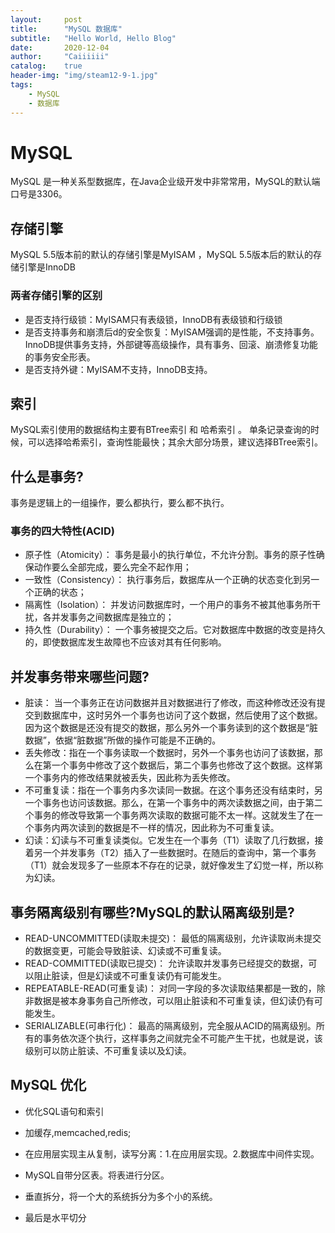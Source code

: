 ```yaml
---
layout:     post
title:      "MySQL 数据库"
subtitle:   "Hello World, Hello Blog"
date:       2020-12-04
author:     "Caiiiiii"
catalog:    true
header-img: "img/steam12-9-1.jpg"
tags:
    - MySQL
    - 数据库  
---
```


# MySQL
MySQL 是一种关系型数据库，在Java企业级开发中非常常用，MySQL的默认端口号是3306。

## 存储引擎
MySQL 5.5版本前的默认的存储引擎是MyISAM ，MySQL 5.5版本后的默认的存储引擎是InnoDB

### 两者存储引擎的区别

 - 是否支持行级锁：MyISAM只有表级锁，InnoDB有表级锁和行级锁
 - 是否支持事务和崩溃后d的安全恢复：MyISAM强调的是性能，不支持事务。InnoDB提供事务支持，外部键等高级操作，具有事务、回滚、崩溃修复功能的事务安全形表。
 - 是否支持外键：MyISAM不支持，InnoDB支持。

 ## 索引
MySQL索引使用的数据结构主要有BTree索引 和 哈希索引 。
单条记录查询的时候，可以选择哈希索引，查询性能最快；其余大部分场景，建议选择BTree索引。


## 什么是事务?
事务是逻辑上的一组操作，要么都执行，要么都不执行。

### 事务的四大特性(ACID)
 - 原子性（Atomicity）： 事务是最小的执行单位，不允许分割。事务的原子性确保动作要么全部完成，要么完全不起作用；
 - 一致性（Consistency）： 执行事务后，数据库从一个正确的状态变化到另一个正确的状态；
 - 隔离性（Isolation）： 并发访问数据库时，一个用户的事务不被其他事务所干扰，各并发事务之间数据库是独立的；
 - 持久性（Durability）： 一个事务被提交之后。它对数据库中数据的改变是持久的，即使数据库发生故障也不应该对其有任何影响。


## 并发事务带来哪些问题?
 - 脏读： 当一个事务正在访问数据并且对数据进行了修改，而这种修改还没有提交到数据库中，这时另外一个事务也访问了这个数据，然后使用了这个数据。因为这个数据是还没有提交的数据，那么另外一个事务读到的这个数据是“脏数据”，依据“脏数据”所做的操作可能是不正确的。
 - 丢失修改：指在一个事务读取一个数据时，另外一个事务也访问了该数据，那么在第一个事务中修改了这个数据后，第二个事务也修改了这个数据。这样第一个事务内的修改结果就被丢失，因此称为丢失修改。
 - 不可重复读：指在一个事务内多次读同一数据。在这个事务还没有结束时，另一个事务也访问该数据。那么，在第一个事务中的两次读数据之间，由于第二个事务的修改导致第一个事务两次读取的数据可能不太一样。这就发生了在一个事务内两次读到的数据是不一样的情况，因此称为不可重复读。
 - 幻读：幻读与不可重复读类似。它发生在一个事务（T1）读取了几行数据，接着另一个并发事务（T2）插入了一些数据时。在随后的查询中，第一个事务（T1）就会发现多了一些原本不存在的记录，就好像发生了幻觉一样，所以称为幻读。

## 事务隔离级别有哪些?MySQL的默认隔离级别是?
 - READ-UNCOMMITTED(读取未提交)： 最低的隔离级别，允许读取尚未提交的数据变更，可能会导致脏读、幻读或不可重复读。
 - READ-COMMITTED(读取已提交)： 允许读取并发事务已经提交的数据，可以阻止脏读，但是幻读或不可重复读仍有可能发生。
 - REPEATABLE-READ(可重复读)： 对同一字段的多次读取结果都是一致的，除非数据是被本身事务自己所修改，可以阻止脏读和不可重复读，但幻读仍有可能发生。
 - SERIALIZABLE(可串行化)： 最高的隔离级别，完全服从ACID的隔离级别。所有的事务依次逐个执行，这样事务之间就完全不可能产生干扰，也就是说，该级别可以防止脏读、不可重复读以及幻读。


## MySQL 优化

 - 优化SQL语句和索引

 - 加缓存,memcached,redis;

 - 在应用层实现主从复制，读写分离：1.在应用层实现。2.数据库中间件实现。

 - MySQL自带分区表。将表进行分区。

 - 垂直拆分，将一个大的系统拆分为多个小的系统。

 - 最后是水平切分
